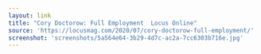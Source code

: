 ```yaml
---
layout: link
title: "Cory Doctorow: Full Employment  Locus Online"
source: 'https://locusmag.com/2020/07/cory-doctorow-full-employment/'
screenshot: 'screenshots/5a564e64-3b29-4d7c-ac2a-7cc6303b716e.jpg'
---
```


